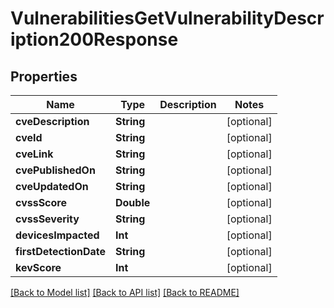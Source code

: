 # VulnerabilitiesGetVulnerabilityDescription200Response

## Properties
Name | Type | Description | Notes
------------ | ------------- | ------------- | -------------
**cveDescription** | **String** |  | [optional] 
**cveId** | **String** |  | [optional] 
**cveLink** | **String** |  | [optional] 
**cvePublishedOn** | **String** |  | [optional] 
**cveUpdatedOn** | **String** |  | [optional] 
**cvssScore** | **Double** |  | [optional] 
**cvssSeverity** | **String** |  | [optional] 
**devicesImpacted** | **Int** |  | [optional] 
**firstDetectionDate** | **String** |  | [optional] 
**kevScore** | **Int** |  | [optional] 

[[Back to Model list]](../README.md#documentation-for-models) [[Back to API list]](../README.md#documentation-for-api-endpoints) [[Back to README]](../README.md)


